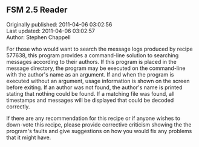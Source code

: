 ## FSM 2.5 Reader  
Originally published: 2011-04-06 03:02:56  
Last updated: 2011-04-06 03:02:57  
Author: Stephen Chappell  
  
For those who would want to search the message logs produced by recipe 577638, this program provides a command-line solution to searching messages according to their authors. If this program is placed in the message directory, the program may be executed on the command-line with the author's name as an argument. If and when the program is executed without an argument, usage information is shown on the screen before exiting. If an author was not found, the author's name is printed stating that nothing could be found. If a matching file was found, all timestamps and messages will be displayed that could be decoded correctly.

If there are any recommendation for this recipe or if anyone wishes to down-vote this recipe, please provide corrective criticism showing the the program's faults and give suggestions on how you would fix any problems that it might have.
